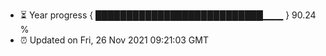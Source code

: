 - ⏳ Year progress { ███████████████████████████▁▁▁ } 90.24 %
- ⏰ Updated on Fri, 26 Nov 2021 09:21:03 GMT

